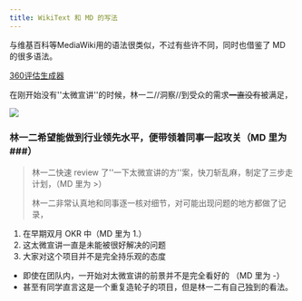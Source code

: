 ```yaml
---
title: WikiText 和 MD 的写法
---
```


与维基百科等MediaWiki用的语法很类似，不过有些许不同，同时也借鉴了 MD 的很多语法。

[360评估生成器](https://onetwogen.netlify.app/?conf=%7B%22sub%22%3A%7B%22%E8%BF%99%E4%BA%BA%22%3A%22%E6%9E%97%E4%B8%80%E4%BA%8C%22%2C%22%E5%8F%AB%E5%95%A5%E9%A1%B9%E7%9B%AE%E7%9A%84%22%3A%22%E5%A4%AA%E5%BE%AE%E5%AE%A3%E8%AE%B2%22%7D%7D&tab=360%20%E8%AF%84%E4%BC%B0)

在刚开始没有''太微宣讲''的时候，林一二//洞察//到受众的需求~~一直没有~~被满足，

<img src="https://pic3.zhimg.com/v2-7300ac7943280841bc3d5b125e693593_xl.jpg">

### 林一二希望能做到行业领先水平，便带领着同事一起攻关（MD 里为 ###）

> 林一二快速 review 了''一下太微宣讲的方''案，快刀斩乱麻，制定了三步走计划，（MD 里为 >）
> 
> 林一二非常认真地和同事逐一核对细节，对可能出现问题的地方都做了记录，

1. 在早期双月 OKR 中（MD 里为 1.）
1. 这太微宣讲一直是未能被很好解决的问题
1. 大家对这个项目并不是完全持乐观的态度

* 即使在团队内，一开始对太微宣讲的前景并不是完全看好的 （MD 里为 -）
* 甚至有同学直言这是一个重复造轮子的项目，但是林一二有自己独到的看法。